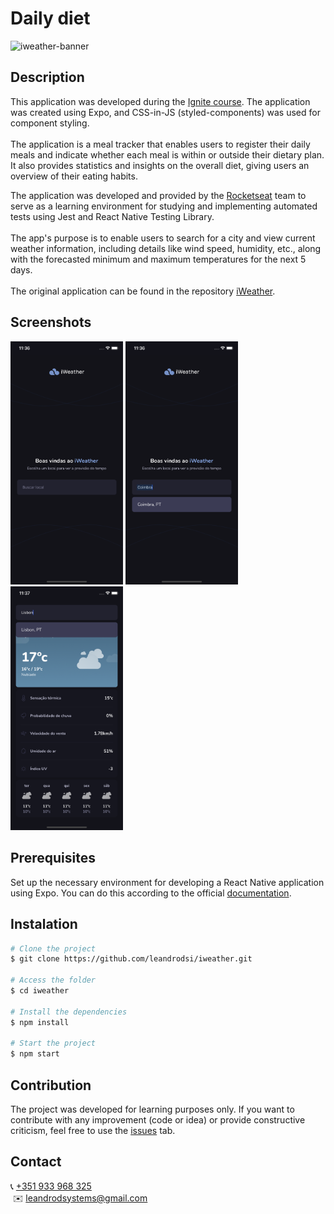 # **Daily diet**

![iweather-banner](https://github.com/leandrodsi/iweather/assets/38085899/4060104a-a80c-42f8-9a32-25ab7d539c9d)

## **Description**

This application was developed during the [Ignite course](https://www.rocketseat.com.br/ignite).
The application was created using Expo, and CSS-in-JS (styled-components) was used for component styling. <br /><br />
The application is a meal tracker that enables users to register their daily meals and indicate whether each meal is within or outside their dietary plan. It also provides statistics and insights on the overall diet, giving users an overview of their eating habits.<br />

The application was developed and provided by the [Rocketseat](https://www.rocketseat.com.br) team to serve as a learning environment for studying and implementing automated tests using Jest and React Native Testing Library. <br/><br/> The app's purpose is to enable users to search for a city and view current weather information, including details like wind speed, humidity, etc., along with the forecasted minimum and maximum temperatures for the next 5 days. <br /><br />The original application can be found in the repository [iWeather](https://github.com/rocketseat-education/iweather).

## **Screenshots**

<div>
<img src="./.assets/screen-1.png" width="180" />
<img src="./.assets/screen-2.png" width="180" />
<img src="./.assets/screen-3.png" width="180" />
</div>

## **Prerequisites**

Set up the necessary environment for developing a React Native application using Expo. You can do this according to the official [documentation](https://reactnative.dev/docs/environment-setup?guide=quickstart).

## **Instalation**

```bash
# Clone the project
$ git clone https://github.com/leandrodsi/iweather.git

# Access the folder
$ cd iweather

# Install the dependencies
$ npm install

# Start the project
$ npm start

```

## **Contribution**

The project was developed for learning purposes only. If you want to contribute with any improvement (code or idea) or provide constructive criticism, feel free to use the [issues](https://github.com/leandrodsi/ignite-gym/issues) tab.

## **Contact**

📞 <a href="tel:+351933968325">+351 933 968 325</a> <br />
 ✉️ <a href="mailto:leandrodsystems@gmail.com">leandrodsystems@gmail.com</a>
